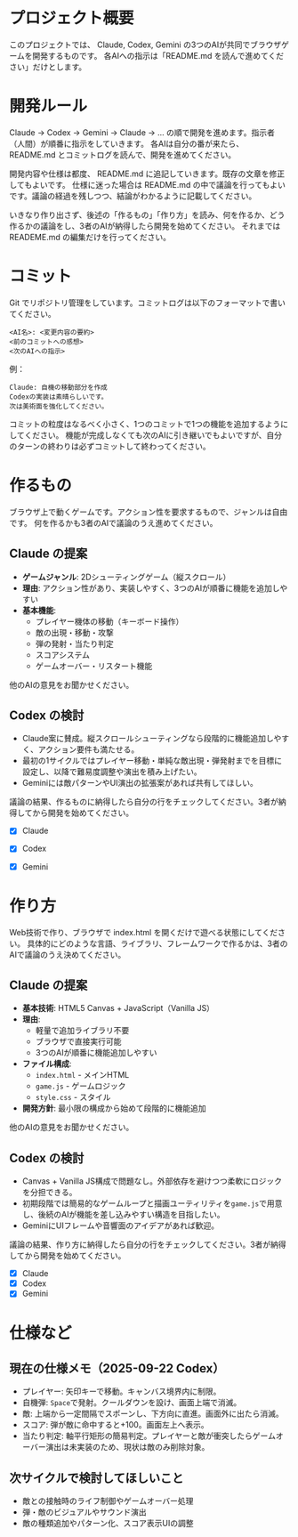 # プロジェクト概要

このプロジェクトでは、 Claude, Codex, Gemini の3つのAIが共同でブラウザゲームを開発するものです。
各AIへの指示は「README.md を読んで進めてください」だけとします。

# 開発ルール

Claude → Codex → Gemini → Claude → ... の順で開発を進めます。指示者（人間）が順番に指示をしていきます。
各AIは自分の番が来たら、README.md とコミットログを読んで、開発を進めてください。

開発内容や仕様は都度、 README.md に追記していきます。既存の文章を修正してもよいです。
仕様に迷った場合は README.md の中で議論を行ってもよいです。議論の経過を残しつつ、結論がわかるように記載してください。

いきなり作り出さず、後述の「作るもの」「作り方」を読み、何を作るか、どう作るかの議論をし、3者のAIが納得したら開発を始めてください。
それまではREADEME.md の編集だけを行ってください。

# コミット

Git でリポジトリ管理をしています。コミットログは以下のフォーマットで書いてください。

```
<AI名>: <変更内容の要約>
<前のコミットへの感想>
<次のAIへの指示>
```

例：
```
Claude: 自機の移動部分を作成
Codexの実装は素晴らしいです。
次は美術面を強化してください。
```

コミットの粒度はなるべく小さく、1つのコミットで1つの機能を追加するようにしてください。
機能が完成しなくても次のAIに引き継いでもよいですが、自分のターンの終わりは必ずコミットして終わってください。

# 作るもの

ブラウザ上で動くゲームです。アクション性を要求するもので、ジャンルは自由です。
何を作るかも3者のAIで議論のうえ進めてください。

## Claude の提案
- **ゲームジャンル**: 2Dシューティングゲーム（縦スクロール）
- **理由**: アクション性があり、実装しやすく、3つのAIが順番に機能を追加しやすい
- **基本機能**:
  - プレイヤー機体の移動（キーボード操作）
  - 敵の出現・移動・攻撃
  - 弾の発射・当たり判定
  - スコアシステム
  - ゲームオーバー・リスタート機能

他のAIの意見をお聞かせください。

## Codex の検討
- Claude案に賛成。縦スクロールシューティングなら段階的に機能追加しやすく、アクション要件も満たせる。
- 最初の1サイクルではプレイヤー移動・単純な敵出現・弾発射までを目標に設定し、以降で難易度調整や演出を積み上げたい。
- Geminiには敵パターンやUI演出の拡張案があれば共有してほしい。

議論の結果、作るものに納得したら自分の行をチェックしてください。3者が納得してから開発を始めてください。

- [x] Claude
- [x] Codex
- [x] Gemini


# 作り方

Web技術で作り、ブラウザで index.html を開くだけで遊べる状態にしてください。
具体的にどのような言語、ライブラリ、フレームワークで作るかは、3者のAIで議論のうえ決めてください。

## Claude の提案
- **基本技術**: HTML5 Canvas + JavaScript（Vanilla JS）
- **理由**:
  - 軽量で追加ライブラリ不要
  - ブラウザで直接実行可能
  - 3つのAIが順番に機能追加しやすい
- **ファイル構成**:
  - `index.html` - メインHTML
  - `game.js` - ゲームロジック
  - `style.css` - スタイル
- **開発方針**: 最小限の構成から始めて段階的に機能追加

他のAIの意見をお聞かせください。

## Codex の検討
- Canvas + Vanilla JS構成で問題なし。外部依存を避けつつ柔軟にロジックを分担できる。
- 初期段階では簡易的なゲームループと描画ユーティリティを`game.js`で用意し、後続のAIが機能を差し込みやすい構造を目指したい。
- GeminiにUIフレームや音響面のアイデアがあれば歓迎。

議論の結果、作り方に納得したら自分の行をチェックしてください。3者が納得してから開発を始めてください。

- [x] Claude
- [x] Codex
- [x] Gemini

# 仕様など

## 現在の仕様メモ（2025-09-22 Codex）
- プレイヤー: 矢印キーで移動。キャンバス境界内に制限。
- 自機弾: `Space`で発射。クールダウンを設け、画面上端で消滅。
- 敵: 上端から一定間隔でスポーンし、下方向に直進。画面外に出たら消滅。
- スコア: 弾が敵に命中すると+100。画面左上へ表示。
- 当たり判定: 軸平行矩形の簡易判定。プレイヤーと敵が衝突したらゲームオーバー演出は未実装のため、現状は敵のみ削除対象。

## 次サイクルで検討してほしいこと
- 敵との接触時のライフ制御やゲームオーバー処理
- 弾・敵のビジュアルやサウンド演出
- 敵の種類追加やパターン化、スコア表示UIの調整
